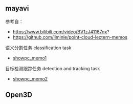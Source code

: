 <!--
 * @Author:HCQ 
 * @Date: 2020-11-16 11:21:00
 * @LastEditTime: 2020-11-16 14:55:25
 * @LastEditors: Please set LastEditors
 * @Description: In User Settings Edit
 * @FilePath: /Point-Clouds/Visualization/README.md
-->

## mayavi

参考自：
* https://www.bilibili.com/video/BV1zJ41167qx?
* https://github.com/liminle/point-cloud-lectern-memos


语义分割任务 classification task
* [showpc_memo1](1mayavi/visualizer/showpc_memo1.py)

目标检测跟踪任务 detection and tracking task

* [showpc_memo2](1mayavi/visualizer/showpc_memo2.py)


## Open3D

